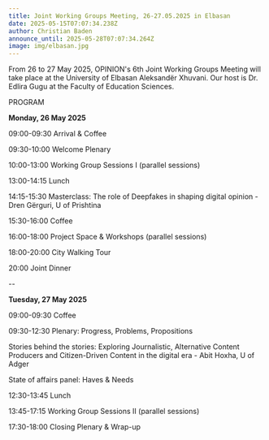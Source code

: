 ```yaml
---
title: Joint Working Groups Meeting, 26-27.05.2025 in Elbasan
date: 2025-05-15T07:07:34.238Z
author: Christian Baden
announce_until: 2025-05-28T07:07:34.264Z
image: img/elbasan.jpg
---
```

From 26 to 27 May 2025, OPINION's 6th Joint Working Groups Meeting will take place at the University of Elbasan Aleksandër Xhuvani. Our host is Dr. Edlira Gugu at the Faculty of Education Sciences.

PROGRAM


**Monday, 26 May 2025**


09:00-09:30	Arrival & Coffee


09:30-10:00	Welcome Plenary



10:00-13:00	Working Group Sessions I (parallel sessions)

13:00-14:15	Lunch


14:15-15:30	Masterclass: The role of Deepfakes in shaping digital opinion - 
Dren Gërguri, U of Prishtina 



15:30-16:00	Coffee


16:00-18:00	Project Space & Workshops (parallel sessions)


18:00-20:00	City Walking Tour


20:00	Joint Dinner


\--

**Tuesday, 27 May 2025**


09:00-09:30	Coffee


09:30-12:30	Plenary: Progress, Problems, Propositions


Stories behind the stories: Exploring Journalistic, Alternative Content Producers and Citizen-Driven Content in the digital era - Abit Hoxha, U of Adger


State of affairs panel: Haves & Needs


12:30-13:45	Lunch


13:45-17:15	Working Group Sessions II (parallel sessions)


17:30-18:00	Closing Plenary & Wrap-up